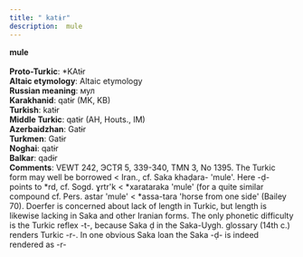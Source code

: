 ```yaml
---
title: " katɨr"
description:  mule
---
```

<p data-pagefind-weight="0.5">
<strong> mule</strong><br><br>
<strong>Proto-Turkic</strong>:  *KAtɨr<br>
<strong>Altaic etymology</strong>:  Altaic etymology<br>
<strong>Russian meaning</strong>:  мул<br>
<strong>Karakhanid</strong>:  qatɨr (MK, KB)<br>
<strong>Turkish</strong>:  katɨr<br>
<strong>Middle Turkic</strong>:  qatɨr (AH, Houts., IM)<br>
<strong>Azerbaidzhan</strong>:  Gatɨr<br>
<strong>Turkmen</strong>:  Gatɨr<br>
<strong>Noghai</strong>:  qatɨr<br>
<strong>Balkar</strong>:  qadɨr<br>
<strong>Comments</strong>:  VEWT 242, ЭСТЯ 5, 339-340, TMN 3, No 1395. The Turkic form may well be borrowed < Iran., cf. Saka khaḍara- 'mule'. Here -ḍ- points to *rd, cf. Sogd. ɣrtr'k < *xarataraka 'mule' (for a quite similar compound cf. Pers. astar 'mule' < *assa-tara 'horse from one side' (Bailey 70). Doerfer is concerned about lack of length in Turkic, but length is likewise lacking in Saka and other Iranian forms. The only phonetic difficulty is the Turkic reflex -t-, because Saka ḍ in the Saka-Uygh. glossary (14th c.) renders Turkic -r-. In one obvious Saka loan the Saka -ḍ- is indeed rendered as -r-<br>

</p>
